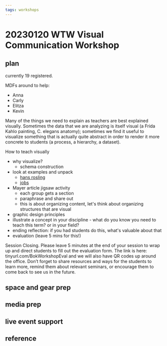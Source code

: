 ```yaml
---
tags: workshops
---
```

# 20230120 WTW Visual Communication Workshop

## plan

currently 19 registered.

MDFs around to help:
* Anna
* Carly
* Elitza
* Kevin

Many of the things we need to explain as teachers are best explained visually.  Sometimes the data that we are analyzing is itself visual (a Frida Kahlo painting, C. elegans anatomy); sometimes we find it useful to visualize something that is actually quite abstract in order to render it more concrete to students (a process, a hierarchy, a dataset).  


How to teach visually
* why visualize?
    * schema construction
* look at examples and unpack
    * [hans rosling](https://www.youtube.com/watch?v=jbkSRLYSojo)
    * [jobs](https://www.youtube.com/watch?v=6Fk1V5NqoD4)
* Mayer article jigsaw activity
    * each group gets a section
    * paraphrase and share out
    * this is about organizing content, let's think about organizing structures that are visual
* graphic design principles
* illustrate a concept in your discipline - what do you know you need to teach this term? or in your field?
* ending reflection: if you had students do this, what's valuable about that
* evaluation (leave 5 mins for this!)



Session Closing. Please leave 5 minutes at the end of your session to wrap up and direct students to fill out the evaluation form. The link is here: tinyurl.com/BokWorkshopEval and we will also have QR codes up around the office. Don’t forget to share resources and ways for the students to learn more, remind them about relevant seminars, or encourage them to come back to see us in the future. 

## space and gear prep

## media prep

## live event support

## reference